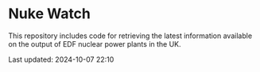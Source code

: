 # Nuke Watch

This repository includes code for retrieving the latest information available on the output of EDF nuclear power plants in the UK.

Last updated: 2024-10-07 22:10